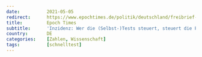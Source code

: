 ```yaml
---
date:          2021-05-05
redirect:      https://www.epochtimes.de/politik/deutschland/freibrief-der-regierung-selbsttest-lassen-inzidenz-steigen-a3505319.html
title:         Epoch Times
subtitle:      'Inzidenz: Wer die (Selbst-)Tests steuert, steuert die Pandemie'
country:       DE
categories:    [Zahlen, Wissenschaft]
tags:          [schnelltest]
---
```

